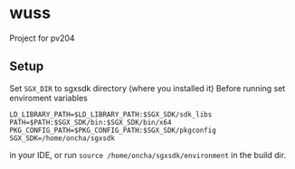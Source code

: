 # wuss
Project for pv204

## Setup
Set `SGX_DIR` to sgxsdk directory (where you installed it)
Before running set enviroment variables  
```
LD_LIBRARY_PATH=$LD_LIBRARY_PATH:$SGX_SDK/sdk_libs
PATH=$PATH:$SGX_SDK/bin:$SGX_SDK/bin/x64
PKG_CONFIG_PATH=$PKG_CONFIG_PATH:$SGX_SDK/pkgconfig
SGX_SDK=/home/oncha/sgxsdk
```

in your IDE, or run `source /home/oncha/sgxsdk/environment` in the build dir.
